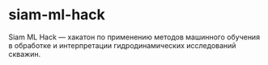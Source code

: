 # siam-ml-hack
Siam ML Hack — хакатон по применению методов машинного обучения в обработке и интерпретации гидродинамических исследований скважин.
